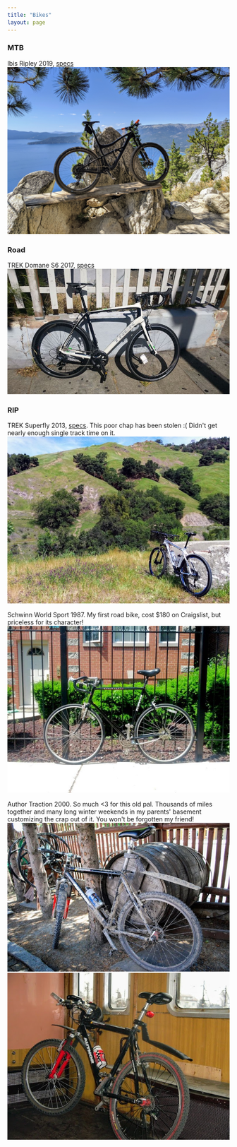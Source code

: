 ```yaml
---
title: "Bikes"
layout: page
---
```


### MTB
Ibis Ripley 2019, [specs](https://www.ibiscycles.com/bikes/ripley)
![](ripley.jpeg)

### Road
TREK Domane S6 2017, [specs](http://archive.trekbikes.com/us/en/2017/Trek/domane_s_6)
![](domane.jpeg)

### RIP

TREK Superfly 2013, [specs](http://archive.trekbikes.com/us/en/2013/Trek/superfly). This poor chap has been stolen :( Didn't get nearly enough single track time on it.
![](superfly.jpg)

Schwinn World Sport 1987. My first road bike, cost $180 on Craigslist, but priceless for its character!
![](schwinn.jpg)

Author Traction 2000. So much <3 for this old pal. Thousands of miles together and many long winter weekends in my parents' basement customizing the crap out of it. You won't be forgotten my friend!
![](traction2.jpg)
![](traction.jpg)
